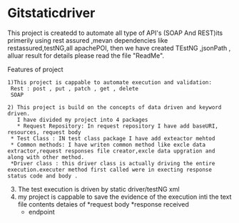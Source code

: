 # Gitstaticdriver
This project is createdd to automate all type of API's (SOAP And REST)its primerily using rest assured ,mevan dependencies like restassured,testNG,all apachePOI, then we have created TEstNG ,jsonPath , alluar result for details please read the file "ReadMe".

Features of project 

	1)This project is cappable to automate execution and validation:
	 Rest : post , put , patch , get , delete 
	 SOAP

	2) This project is build on the concepts of data driven and keyword driven.
	   I have divided my project into 4 packages
	   * Request Repository: In request repository I have add baseURI, resources, request body
     * Test Class : IN test class package I have add exteactor mehtod 
     * Common methods: I have writen common method like excle data extractor,request responses file creator,excle data upgration and along with other method.
     *Driver class : this driver class is actually driving the entire execution.executer method first called were in execting response status code and body .
  3) The test execution is driven by static driver/testNG xml
  4) my project is cappable to save the evidence of the execution inti the text file contents detaies of
     *request body
     *response received
     * endpoint  
